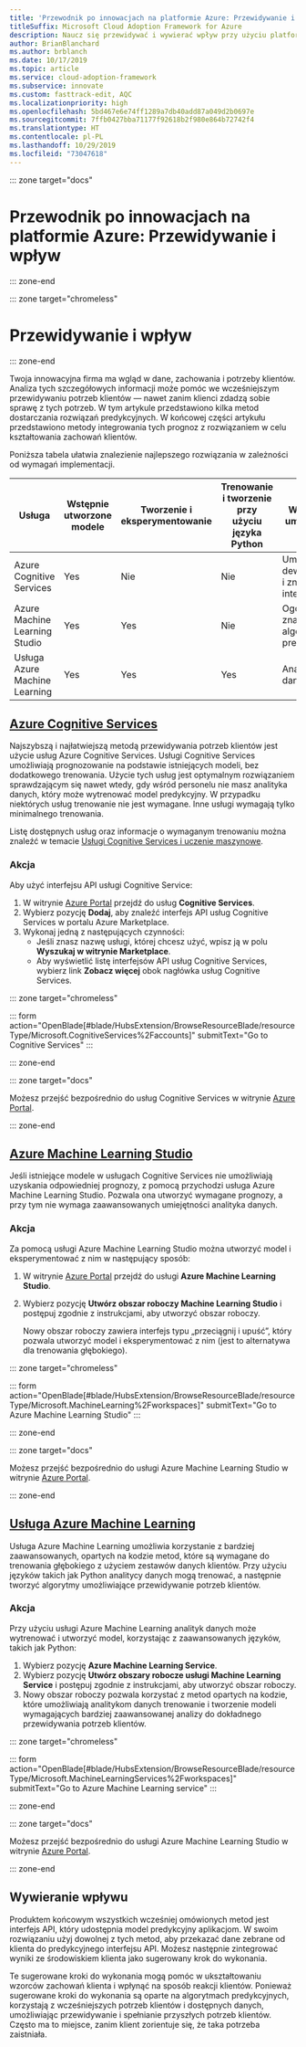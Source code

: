 ```yaml
---
title: 'Przewodnik po innowacjach na platformie Azure: Przewidywanie i wpływ'
titleSuffix: Microsoft Cloud Adoption Framework for Azure
description: Naucz się przewidywać i wywierać wpływ przy użyciu platformy Azure.
author: BrianBlanchard
ms.author: brblanch
ms.date: 10/17/2019
ms.topic: article
ms.service: cloud-adoption-framework
ms.subservice: innovate
ms.custom: fasttrack-edit, AQC
ms.localizationpriority: high
ms.openlocfilehash: 5bd467e6e74ff1289a7db40add87a049d2b0697e
ms.sourcegitcommit: 7ffb0427bba71177f92618b2f980e864b72742f4
ms.translationtype: HT
ms.contentlocale: pl-PL
ms.lasthandoff: 10/29/2019
ms.locfileid: "73047618"
---
```

::: zone target="docs"

# <a name="azure-innovation-guide-predict-and-influence"></a>Przewodnik po innowacjach na platformie Azure: Przewidywanie i wpływ

::: zone-end

::: zone target="chromeless"

# <a name="predict-and-influence"></a>Przewidywanie i wpływ

::: zone-end

Twoja innowacyjna firma ma wgląd w dane, zachowania i potrzeby klientów. Analiza tych szczegółowych informacji może pomóc we wcześniejszym przewidywaniu potrzeb klientów — nawet zanim klienci zdadzą sobie sprawę z tych potrzeb. W tym artykule przedstawiono kilka metod dostarczania rozwiązań predykcyjnych. W końcowej części artykułu przedstawiono metody integrowania tych prognoz z rozwiązaniem w celu kształtowania zachowań klientów.

Poniższa tabela ułatwia znalezienie najlepszego rozwiązania w zależności od wymagań implementacji.

|Usługa  |Wstępnie utworzone modele  |Tworzenie i eksperymentowanie  |Trenowanie i tworzenie przy użyciu języka Python|Wymagane umiejętności|
|---------|---------|---------|---------|---------|
|Azure Cognitive Services|Yes|Nie|Nie|Umiejętności deweloperskie i znajomość interfejsu API|
|Azure Machine Learning Studio|Yes|Yes|Nie|Ogólna znajomość algorytmów predykcyjnych|
|Usługa Azure Machine Learning|Yes|Yes|Yes|Analityk danych|

## <a name="azure-cognitive-servicestabcognitiveservices"></a>[Azure Cognitive Services](#tab/CognitiveServices)

Najszybszą i najłatwiejszą metodą przewidywania potrzeb klientów jest użycie usług Azure Cognitive Services. Usługi Cognitive Services umożliwiają prognozowanie na podstawie istniejących modeli, bez dodatkowego trenowania. Użycie tych usług jest optymalnym rozwiązaniem sprawdzającym się nawet wtedy, gdy wśród personelu nie masz analityka danych, który może wytrenować model predykcyjny. W przypadku niektórych usług trenowanie nie jest wymagane. Inne usługi wymagają tylko minimalnego trenowania.

Listę dostępnych usług oraz informacje o wymaganym trenowaniu można znaleźć w temacie [Usługi Cognitive Services i uczenie maszynowe](https://docs.microsoft.com/azure/cognitive-services/cognitive-services-and-machine-learning#service-requirements-for-the-data-model).

### <a name="action"></a>Akcja

Aby użyć interfejsu API usługi Cognitive Service:

1. W witrynie [Azure Portal](https://portal.azure.com/#blade/HubsExtension/BrowseResourceBlade/resourceType/Microsoft.CognitiveServices%2Faccounts) przejdź do usług **Cognitive Services**.
2. Wybierz pozycję **Dodaj**, aby znaleźć interfejs API usług Cognitive Services w portalu Azure Marketplace.
3. Wykonaj jedną z następujących czynności:
   * Jeśli znasz nazwę usługi, której chcesz użyć, wpisz ją w polu **Wyszukaj w witrynie Marketplace**.
   * Aby wyświetlić listę interfejsów API usług Cognitive Services, wybierz link **Zobacz więcej** obok nagłówka usług Cognitive Services.

::: zone target="chromeless"

<!-- markdownlint-disable DOCSMD001 -->

::: form action="OpenBlade[#blade/HubsExtension/BrowseResourceBlade/resourceType/Microsoft.CognitiveServices%2Faccounts]" submitText="Go to Cognitive Services" :::

<!-- markdownlint-enable DOCSMD001 -->

::: zone-end

::: zone target="docs"

Możesz przejść bezpośrednio do usług Cognitive Services w witrynie [Azure Portal](https://portal.azure.com/#blade/HubsExtension/BrowseResourceBlade/resourceType/Microsoft.CognitiveServices%2Faccounts).

::: zone-end

## <a name="azure-machine-learning-studiotabmachinelearningstudio"></a>[Azure Machine Learning Studio](#tab/MachineLearningStudio)

Jeśli istniejące modele w usługach Cognitive Services nie umożliwiają uzyskania odpowiedniej prognozy, z pomocą przychodzi usługa Azure Machine Learning Studio. Pozwala ona utworzyć wymagane prognozy, a przy tym nie wymaga zaawansowanych umiejętności analityka danych.

<!-- markdownlint-disable MD024 -->

### <a name="action"></a>Akcja

Za pomocą usługi Azure Machine Learning Studio można utworzyć model i eksperymentować z nim w następujący sposób:

1. W witrynie [Azure Portal](https://portal.azure.com/#blade/HubsExtension/BrowseResourceBlade/resourceType/Microsoft.MachineLearning%2Fworkspaces) przejdź do usługi **Azure Machine Learning Studio**.
2. Wybierz pozycję **Utwórz obszar roboczy Machine Learning Studio** i postępuj zgodnie z instrukcjami, aby utworzyć obszar roboczy.

   Nowy obszar roboczy zawiera interfejs typu „przeciągnij i upuść”, który pozwala utworzyć model i eksperymentować z nim (jest to alternatywa dla trenowania głębokiego).

::: zone target="chromeless"

<!-- markdownlint-disable DOCSMD001 -->

::: form action="OpenBlade[#blade/HubsExtension/BrowseResourceBlade/resourceType/Microsoft.MachineLearning%2Fworkspaces]" submitText="Go to Azure Machine Learning Studio" :::

<!-- markdownlint-enable DOCSMD001 -->

::: zone-end

::: zone target="docs"

Możesz przejść bezpośrednio do usługi Azure Machine Learning Studio w witrynie [Azure Portal](https://portal.azure.com/#blade/HubsExtension/BrowseResourceBlade/resourceType/Microsoft.MachineLearning%2Fworkspaces).

::: zone-end

## <a name="azure-machine-learning-servicetabmachinelearningservice"></a>[Usługa Azure Machine Learning](#tab/MachineLearningService)

Usługa Azure Machine Learning umożliwia korzystanie z bardziej zaawansowanych, opartych na kodzie metod, które są wymagane do trenowania głębokiego z użyciem zestawów danych klientów. Przy użyciu języków takich jak Python analitycy danych mogą trenować, a następnie tworzyć algorytmy umożliwiające przewidywanie potrzeb klientów.

### <a name="action"></a>Akcja

Przy użyciu usługi Azure Machine Learning analityk danych może wytrenować i utworzyć model, korzystając z zaawansowanych języków, takich jak Python:

1. Wybierz pozycję **Azure Machine Learning Service**.
2. Wybierz pozycję **Utwórz obszary robocze usługi Machine Learning Service** i postępuj zgodnie z instrukcjami, aby utworzyć obszar roboczy.
3. Nowy obszar roboczy pozwala korzystać z metod opartych na kodzie, które umożliwiają analitykom danych trenowanie i tworzenie modeli wymagających bardziej zaawansowanej analizy do dokładnego przewidywania potrzeb klientów.

::: zone target="chromeless"

<!-- markdownlint-disable DOCSMD001 -->

::: form action="OpenBlade[#blade/HubsExtension/BrowseResourceBlade/resourceType/Microsoft.MachineLearningServices%2Fworkspaces]" submitText="Go to Azure Machine Learning service" :::

<!-- markdownlint-enable DOCSMD001 -->

::: zone-end

::: zone target="docs"

Możesz przejść bezpośrednio do usługi Azure Machine Learning Studio w witrynie [Azure Portal](https://portal.azure.com/#blade/HubsExtension/BrowseResourceBlade/resourceType/Microsoft.MachineLearningServices%2Fworkspaces).

::: zone-end

## <a name="influence"></a>Wywieranie wpływu

Produktem końcowym wszystkich wcześniej omówionych metod jest interfejs API, który udostępnia model predykcyjny aplikacjom. W swoim rozwiązaniu użyj dowolnej z tych metod, aby przekazać dane zebrane od klienta do predykcyjnego interfejsu API. Możesz następnie zintegrować wyniki ze środowiskiem klienta jako sugerowany krok do wykonania.

Te sugerowane kroki do wykonania mogą pomóc w ukształtowaniu wzorców zachowań klienta i wpłynąć na sposób reakcji klientów. Ponieważ sugerowane kroki do wykonania są oparte na algorytmach predykcyjnych, korzystają z wcześniejszych potrzeb klientów i dostępnych danych, umożliwiając przewidywanie i spełnianie przyszłych potrzeb klientów. Często ma to miejsce, zanim klient zorientuje się, że taka potrzeba zaistniała.
